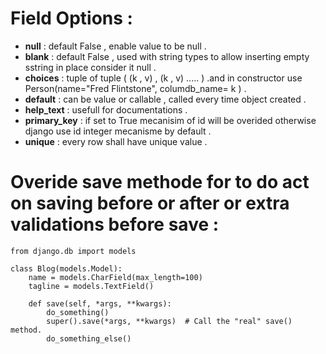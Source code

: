 # Field Options : 
- **null** : default False , enable value to be null . 
- **blank** : default False , used with string types to allow inserting empty sstring in place consider it null . 
- **choices** : tuple of tuple ( (k , v) , (k , v) ..... ) .and in constructor use Person(name="Fred Flintstone", columdb_name= k ) . 
- **default** : can be value or callable , called every time object created .
- **help_text** : usefull for documentations . 
- **primary_key** : if set to True mecanisim of id will be overided otherwise django use id integer mecanisme by default . 
- **unique** : every row shall have unique value .   


# Overide save methode for to do act on saving before or after or extra validations before save : 
```
from django.db import models

class Blog(models.Model):
    name = models.CharField(max_length=100)
    tagline = models.TextField()

    def save(self, *args, **kwargs):
        do_something()
        super().save(*args, **kwargs)  # Call the "real" save() method.
        do_something_else()
```

